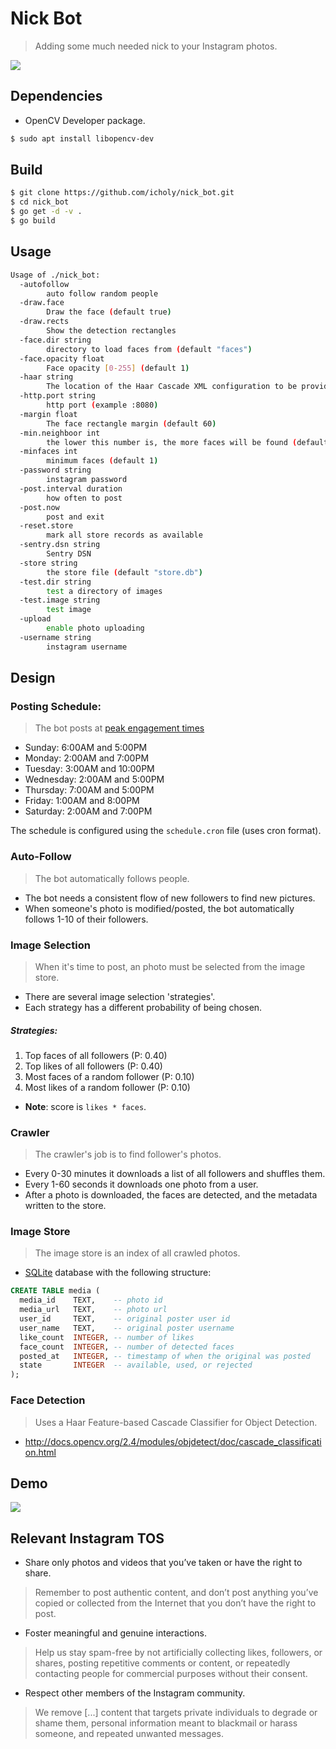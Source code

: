 # Nick Bot

> Adding some much needed nick to your Instagram photos.

![](https://camo.githubusercontent.com/618e7a8fdb4d8b6b9bff3b9d2d70852bf40d6055/687474703a2f2f692e696d6775722e636f6d2f42646a6366734a2e676966)

## Dependencies

* OpenCV Developer package.

``` sh
$ sudo apt install libopencv-dev
```

## Build

``` sh
$ git clone https://github.com/icholy/nick_bot.git
$ cd nick_bot
$ go get -d -v .
$ go build
```

## Usage

``` sh
Usage of ./nick_bot:
  -autofollow
    	auto follow random people
  -draw.face
    	Draw the face (default true)
  -draw.rects
    	Show the detection rectangles
  -face.dir string
    	directory to load faces from (default "faces")
  -face.opacity float
    	Face opacity [0-255] (default 1)
  -haar string
    	The location of the Haar Cascade XML configuration to be provided to OpenCV. (default "haarcascade_frontalface_alt.xml")
  -http.port string
    	http port (example :8080)
  -margin float
    	The face rectangle margin (default 60)
  -min.neighboor int
    	the lower this number is, the more faces will be found (default 9)
  -minfaces int
    	minimum faces (default 1)
  -password string
    	instagram password
  -post.interval duration
    	how often to post
  -post.now
    	post and exit
  -reset.store
    	mark all store records as available
  -sentry.dsn string
    	Sentry DSN
  -store string
    	the store file (default "store.db")
  -test.dir string
    	test a directory of images
  -test.image string
    	test image
  -upload
    	enable photo uploading
  -username string
    	instagram username
```

## Design

### Posting Schedule:

> The bot posts at [peak engagement times](http://www.huffingtonpost.com/2015/02/25/get-instagram-likes_n_6751614.html)

* Sunday: 6:00AM and 5:00PM
* Monday: 2:00AM and 7:00PM
* Tuesday: 3:00AM and 10:00PM
* Wednesday: 2:00AM and 5:00PM
* Thursday: 7:00AM and 5:00PM
* Friday: 1:00AM and 8:00PM
* Saturday: 2:00AM and 7:00PM

The schedule is configured using the `schedule.cron` file (uses cron format).

### Auto-Follow

> The bot automatically follows people.

* The bot needs a consistent flow of new followers to find new pictures.
* When someone's photo is modified/posted, the bot automatically follows 1-10 of their followers.

### Image Selection

> When it's time to post, an photo must be selected from the image store.

* There are several image selection 'strategies'.
* Each strategy has a different probability of being chosen.

##### Strategies:

1. Top faces of all followers (P: 0.40)
2. Top likes of all followers (P: 0.40)
3. Most faces of a random follower (P: 0.10)
4. Most likes of a random follower (P: 0.10)

* **Note**: score is `likes * faces`.

### Crawler

> The crawler's job is to find follower's photos.

* Every 0-30 minutes it downloads a list of all followers and shuffles them.
* Every 1-60 seconds it downloads one photo from a user.
* After a photo is downloaded, the faces are detected, and the metadata written to the store.

### Image Store

> The image store is an index of all crawled photos.

* [SQLite](https://www.sqlite.org/) database with the following structure:

``` sql
CREATE TABLE media (
  media_id    TEXT,    -- photo id
  media_url   TEXT,    -- photo url
  user_id     TEXT,    -- original poster user id
  user_name   TEXT,    -- original poster username
  like_count  INTEGER, -- number of likes
  face_count  INTEGER, -- number of detected faces
  posted_at   INTEGER, -- timestamp of when the original was posted
  state       INTEGER  -- available, used, or rejected
);
```

### Face Detection

> Uses a Haar Feature-based Cascade Classifier for Object Detection.

* http://docs.opencv.org/2.4/modules/objdetect/doc/cascade_classification.html

## Demo

![](https://raw.githubusercontent.com/icholy/nick_bot/master/demo.gif)

## Relevant Instagram TOS

* Share only photos and videos that you’ve taken or have the right to share.

> Remember to post authentic content, and don’t post anything you’ve copied or collected from the Internet that you don’t have the right to post.

* Foster meaningful and genuine interactions.

> Help us stay spam-free by not artificially collecting likes, followers, or shares, posting repetitive comments or content, or repeatedly contacting people for commercial purposes without their consent.

* Respect other members of the Instagram community.

> We remove [...] content that targets private individuals to degrade or shame them, personal information meant to blackmail or harass someone, and repeated unwanted messages.
